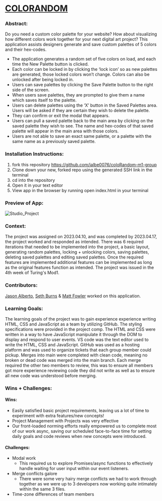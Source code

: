 # [COLORANDOM](https://jalbe0076.github.io/coloRandom-m1-group/)

### Abstract:
[//]: <> (Briefly describe what you built and its features. What problem is the app solving? How does this application solve that problem?)
Do you need a custom color palette for your website? How about visualizing how different colors work together for your next digital art project?
This application assists designers generate and save custom palettes of 5 colors and their hex-codes.
- The application generates a random set of five colors on load, and each time the New Palette button is clicked.
- Each color can be locked in by clicking the ‘lock icon’ so as new palettes are generated, those locked colors won’t change. Colors can also be unlocked after being locked in.
- Users can save palettes by clicking the Save Palette button to the right side of the screen.
- When users save palettes, they are prompted to give them a name which saves itself to the palette.
- Users can delete palettes using the ‘X’ button in the Saved Palettes area. Users will be asked if they are certain they wish to delete the palette. 
- They can confirm or exit the modal that appears.
- Users can pull a saved palette back to the main area by clicking on the saved palette they wish to see. The name and hex-codes of that saved palette will appear in the main area with those colors.
- Users are not able to save an exact same palette, or a palette with the same name as a previously saved palette.

### Installation Instructions:
[//]: <> (What steps does a person have to take to get your app cloned down and running?)
1. fork this repository https://github.com/jalbe0076/coloRandom-m1-group
2. Clone down your new, forked repo using the generated SSH link in the terminal
3. cd into the repository
4. Open it in your text editor
5. View app in the browser by running open index.html in your terminal

### Preview of App:
![Studio_Project](./assets/Studio_Project.gif)

### Context:
[//]: <> (Give some context for the project here. How long did you have to work on it? How far into the Turing program are you?)
The project was assigned on 2023.04.10, and was completed by 2023.04.17, the project worked and responded as intended. There was 6 required iterations that needed to be implemented into the project, a basic layout, generating random palettes, locking + unlocking colors, saving palettes, deleting saved palettes and editing saved palettes. Once the required features are implemented additional features can be implemented as long as the original features function as intended. The project was issued in the 4th week of Turing's Mod1. 

### Contributors:
[//]: <> (Who worked on this application? Link to their GitHubs.)
[Jason Alberto](https://github.com/jalbe0076), [Seth Burns](https://github.com/SethBurns) & [Matt Fowler](https://github.com/mbenfowler) worked on this application. 

### Learning Goals:
[//]: <> (What were the learning goals of this project? What tech did you work with?)
The learning goals of the project was to gain experience experience writing HTML, CSS and JavaScript as a team by utilizing GitHub. The styling specifications were provided in the project comp. The HTML and CSS were written in a way to have JavaScript manipulate it through the DOM to display and respond to user events. VS code was the text editor used to write the HTML, CSS and JavaScript. GitHub was used as a hosting platform and was used to organize tickets that each group member could pickup. Merges into main were completed with clean code, meaning no broken or dead code was merged into the main branch. Each merge required the other two members to review, this was to ensure all members got more experience reviewing code they did not write as well as to ensure all new code was understood before merging.

### Wins + Challenges:
[//]: <> (What are 2-3 wins you have from this project? What were some challenges you faced - and how did you get over them?)

#### Wins:
- Easily satisfied basic project requirements, leaving us a lot of time to experiment with extra features/new concepts!
- Project Management with Projects was very effective
- Our front-loaded norming efforts really empowered us to complete most of our work async, saving our scheduled face-to-face time for setting daily goals and code reviews when new concepts were introduced.

#### Challenges:
- Modal work
	- This required us to explore Promises/async functions to effectively handle waiting for user input within our event listeners.
- Merge conflicts galore
	- There were some very hairy merge conflicts we had to work through together as we were up to 3 developers now working quite intimately within the same 3 files.
- Time-zone differences of team members
